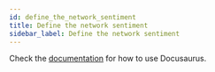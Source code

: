 ```yaml
---
id: define_the_network_sentiment
title: Define the network sentiment
sidebar_label: Define the network sentiment
---
```


Check the [documentation](https://docusaurus.io) for how to use Docusaurus.